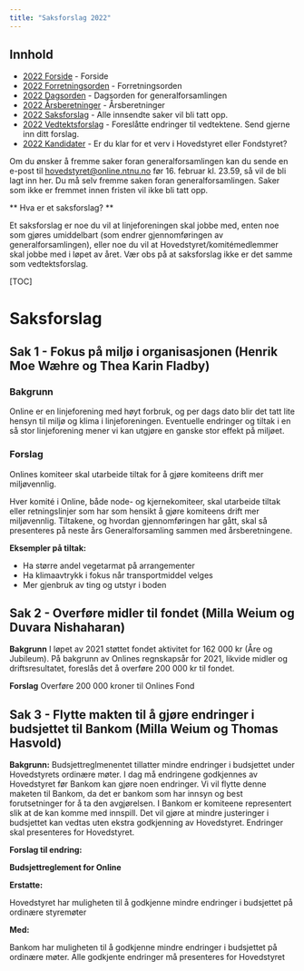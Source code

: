 ```yaml
---
title: "Saksforslag 2022"
---
```


## Innhold  
* [2022 Forside](/wiki/online/generalforsamlingen/genfors2022)   - Forside
* [2022 Forretningsorden](/wiki/online/generalforsamlingen/genfors2022/forretningsorden) - Forretningsorden
* [2022 Dagsorden](/wiki/online/generalforsamlingen/genfors2022/dagsorden) - Dagsorden for generalforsamlingen
* [2022 Årsberetninger](/wiki/online/generalforsamlingen/genfors2022/aarsberetninger) - Årsberetninger
* [2022 Saksforslag](/wiki/online/generalforsamlingen/genfors2022/saksforslag) - Alle innsendte saker vil bli tatt opp.
* [2022 Vedtektsforslag](/wiki/online/generalforsamlingen/genfors2022/vedtekstforslag) - Foreslåtte endringer til vedtektene. Send gjerne inn ditt forslag.
* [2022 Kandidater](/wiki/online/generalforsamlingen/genfors2022/valg) - Er du klar for et verv i Hovedstyret eller Fondstyret? 

Om du ønsker å fremme saker foran generalforsamlingen kan du sende en e-post til hovedstyret@online.ntnu.no før 16. februar kl. 23.59, så vil de bli lagt inn her. Du må selv fremme saken foran generalforsamlingen. Saker som ikke er fremmet innen fristen vil ikke bli tatt opp. 

** Hva er et saksforslag? **

Et saksforslag er noe du vil at linjeforeningen skal jobbe med, enten noe som gjøres umiddelbart (som endrer gjennomføringen av generalforsamlingen), eller noe du vil at Hovedstyret/komitémedlemmer skal jobbe med i løpet av året. Vær obs på at saksforslag ikke er det samme som vedtektsforslag.

[TOC]

# Saksforslag 

## Sak 1 - Fokus på miljø i organisasjonen (Henrik Moe Wæhre og Thea Karin Fladby)

### Bakgrunn
Online er en linjeforening med høyt forbruk, og per dags dato blir det tatt lite hensyn til miljø og klima i linjeforeningen. Eventuelle endringer og tiltak i en så stor linjeforening mener vi kan utgjøre en ganske stor effekt på miljøet.

### Forslag
Onlines komiteer skal utarbeide tiltak for å gjøre komiteens drift mer miljøvennlig.

Hver komité i Online, både node- og kjernekomiteer, skal utarbeide tiltak eller retningslinjer som har som hensikt å gjøre komiteens drift mer miljøvennlig. Tiltakene, og hvordan gjennomføringen har gått, skal så presenteres på neste års Generalforsamling sammen med årsberetningene. 

**Eksempler på tiltak:**

- Ha større andel vegetarmat på arrangementer
- Ha klimaavtrykk i fokus når transportmiddel velges
- Mer gjenbruk av ting og utstyr i boden


## Sak 2 - Overføre midler til fondet (Milla Weium og Duvara Nishaharan)

**Bakgrunn**
I løpet av 2021 støttet fondet aktivitet for 162 000 kr (Åre og Jubileum). På bakgrunn av Onlines regnskapsår for 2021, likvide midler og driftsresultatet, foreslås det å overføre 200 000 kr til fondet.

**Forslag**
Overføre 200 000 kroner til Onlines Fond


## Sak 3 - Flytte makten til å gjøre endringer i budsjettet til Bankom (Milla Weium og Thomas Hasvold)

**Bakgrunn:**
Budsjettreglmenentet tillatter mindre endringer i budsjettet under Hovedstyrets ordinære møter. I dag må endringene godkjennes av Hovedstyret før Bankom kan gjøre noen endringer. Vi vil flytte denne maketen til Bankom, da det er bankom som har innsyn og best forutsetninger for å ta den avgjørelsen. I Bankom er komiteene representert slik at de kan komme med innspill. Det vil gjøre at mindre justeringer i budsjettet kan vedtas uten ekstra godkjenning av Hovedstyret. Endringer skal presenteres for Hovedstyret.

**Forslag til endring:**

**Budsjettreglement for Online**

**Erstatte:**

Hovedstyret har muligheten til å godkjenne mindre endringer i budsjettet på ordinære styremøter

**Med:**

Bankom har muligheten til å godkjenne mindre endringer i budsjettet på ordinære møter. Alle godkjente endringer må presenteres for Hovedstyret